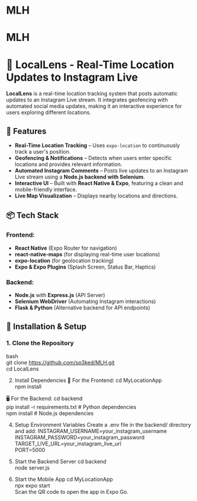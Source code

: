 ﻿# MLH
# MLH
# 📍 LocalLens - Real-Time Location Updates to Instagram Live  
**LocalLens** is a real-time location tracking system that posts automatic updates to an Instagram Live stream. It integrates geofencing with automated social media updates, making it an interactive experience for users exploring different locations.  

## 🚀 Features  
- **Real-Time Location Tracking** – Uses `expo-location` to continuously track a user's position.  
- **Geofencing & Notifications** – Detects when users enter specific locations and provides relevant information.  
- **Automated Instagram Comments** – Posts live updates to an Instagram Live stream using a **Node.js backend with Selenium**.  
- **Interactive UI** – Built with **React Native & Expo**, featuring a clean and mobile-friendly interface.  
- **Live Map Visualization** – Displays nearby locations and directions.  

## 📦 Tech Stack  
### **Frontend:**  
- **React Native** (Expo Router for navigation)  
- **react-native-maps** (for displaying real-time user locations)  
- **expo-location** (for geolocation tracking)  
- **Expo & Expo Plugins** (Splash Screen, Status Bar, Haptics)  

### **Backend:**  
- **Node.js** with **Express.js** (API Server)  
- **Selenium WebDriver** (Automating Instagram interactions)  
- **Flask & Python** (Alternative backend for API endpoints)  

## 🔧 Installation & Setup  
### **1. Clone the Repository**  
bash  
git clone https://github.com/sp3ked/MLH.git  
cd LocalLens  

2. Install Dependencies
📱 For the Frontend:
cd MyLocationApp  
npm install

🖥️ For the Backend:
cd backend  
pip install -r requirements.txt  # Python dependencies  
npm install  # Node.js dependencies  

4. Setup Environment Variables
Create a .env file in the backend/ directory and add:
INSTAGRAM_USERNAME=your_instagram_username  
INSTAGRAM_PASSWORD=your_instagram_password  
TARGET_LIVE_URL=your_instagram_live_url  
PORT=5000  

5. Start the Backend Server
cd backend  
node server.js  

6. Start the Mobile App
cd MyLocationApp  
npx expo start  
Scan the QR code to open the app in Expo Go.
